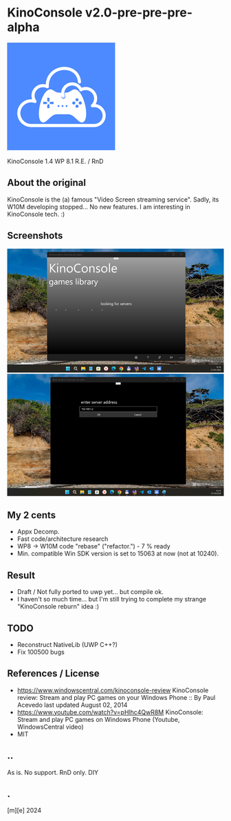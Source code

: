 # KinoConsole v2.0-pre-pre-pre-alpha
![logo](Images/logo.png)

KinoConsole 1.4 WP 8.1 R.E. / RnD

## About the original
KinoConsole is the (a) famous "Video Screen streaming service". 
Sadly, its W10M developing stopped... No new features. I am interesting in KinoConsole tech. :)

## Screenshots
![Main screen, or MainPage](Images/screenshot01.png)
![Settings, or AddServer page](Images/screenshot02.png)

## My 2 cents
- Appx Decomp.
- Fast code/architecture research
- WP8 -> W10M code "rebase" ("refactor.") - 7 % ready 
- Min. compatible Win SDK version is set to 15063 at now (not at 10240). 

## Result
- Draft / Not fully ported to uwp yet... but compile ok.
- I haven't so much time... but I'm still trying to complete my strange "KinoConsole reburn" idea :)

## TODO
- Reconstruct NativeLib (UWP C++?)
- Fix 100500 bugs

## References / License
- https://www.windowscentral.com/kinoconsole-review KinoConsole review: Stream and play PC games on your Windows Phone :: By Paul Acevedo last updated August 02, 2014
- https://www.youtube.com/watch?v=pHlhc4QwR8M KinoConsole: Stream and play PC games on Windows Phone (Youtube, WindowsCentral video)
- MIT

## ..
As is. No support. RnD only. DIY

## .
[m][e] 2024

